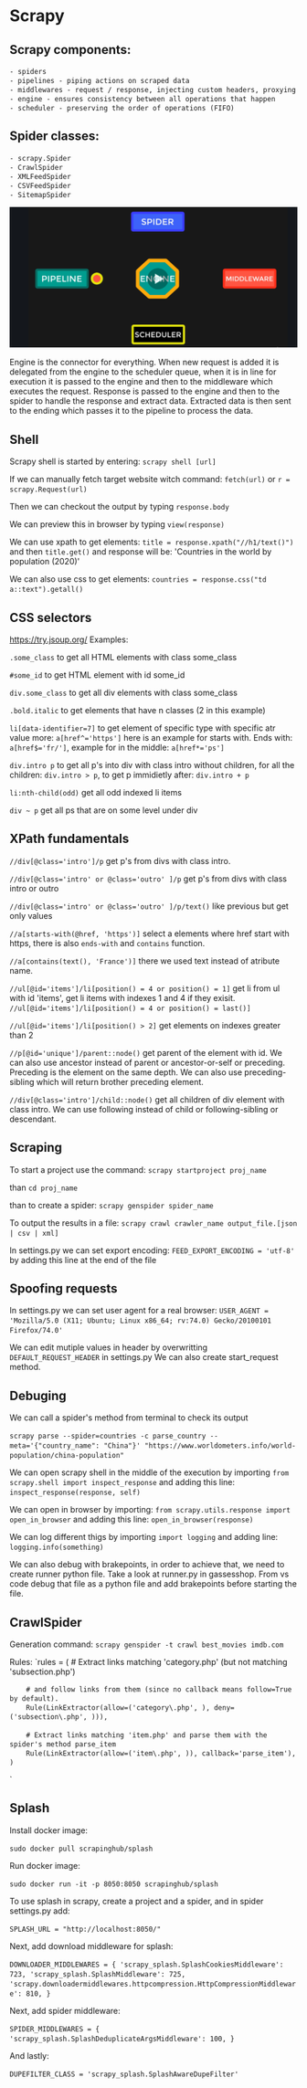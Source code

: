 # Scrapy
## Scrapy components:
    - spiders
    - pipelines - piping actions on scraped data
    - middlewares - request / response, injecting custom headers, proxying
    - engine - ensures consistency between all operations that happen
    - scheduler - preserving the order of operations (FIFO)

## Spider classes:
    - scrapy.Spider
    - CrawlSpider
    - XMLFeedSpider
    - CSVFeedSpider
    - SitemapSpider

![](2020-02-19-11-07-53.png)

Engine is the connector for everything. When new request is added it is delegated from the engine to the scheduler queue, when it is in line for execution it is passed to the engine and then to the middleware which executes the request. Response is passed to the engine and then to the spider to handle the response and extract data. Extracted data is then sent to the ending which passes it to the pipeline to process the data.

## Shell
Scrapy shell is started by entering:
`scrapy shell [url]`

If we can manually fetch target website witch command:
`fetch(url)` or `r = scrapy.Request(url)`

Then we can checkout the output by typing
`response.body`

We can preview this in browser by typing
`view(response)`

We can use xpath to get elements:
`title = response.xpath("//h1/text()")`
and then `title.get()` and response will be: 'Countries in the world by population (2020)'

We can also use css to get elements:
`countries = response.css("td a::text").getall()`

## CSS selectors
https://try.jsoup.org/
Examples:

`.some_class` to get all HTML elements with class some_class

`#some_id` to get HTML element with id some_id

`div.some_class` to get all div elements with class some_class

`.bold.italic` to get elements that have n classes (2 in this example)

`li[data-identifier=7]` to get element of specific type with specific atr value more: `a[href^='https']` here is an example for starts with. Ends with: `a[href$='fr/']`, example for in the middle: `a[href*='ps']`

`div.intro p` to get all p's into div with class intro without children, for all the children: `div.intro > p`, to get p immidietly after: `div.intro + p`

`li:nth-child(odd)` get all odd indexed li items

`div ~ p` get all ps that are on some level under div

## XPath fundamentals
`//div[@class='intro']/p` get p's from divs with class intro.

`//div[@class='intro' or @class='outro' ]/p` get p's from divs with class intro or outro

`//div[@class='intro' or @class='outro' ]/p/text()` like previous but get only values

`//a[starts-with(@href, 'https')]` select a elements where href start with https, there is also `ends-with` and `contains` function.

`//a[contains(text(), 'France')]` there we used text instead of atribute name.

`//ul[@id='items']/li[position() = 4 or position() = 1]` get li from ul with id 'items', get li items with indexes 1 and 4 if they exisit. `//ul[@id='items']/li[position() = 4 or position() = last()]`

`//ul[@id='items']/li[position() > 2]` get elements on indexes greater than 2

`//p[@id='unique']/parent::node()` get parent of the element with id. We can also use ancestor instead of parent or ancestor-or-self or preceding. Preceding is the element on the same depth. We can also use preceding-sibling which will return brother preceding element.

`//div[@class='intro']/child::node()` get all children of div element with class intro. We can use following instead of child or following-sibling or descendant.

## Scraping
To start a project use the command: `scrapy startproject proj_name`

than `cd proj_name`

than to create a spider: `scrapy genspider spider_name`

To output the results in a file:
`scrapy crawl crawler_name output_file.[json | csv | xml]`

In settings.py we can set export encoding:
`FEED_EXPORT_ENCODING = 'utf-8'` by adding this line at the end of the file

## Spoofing requests
In settings.py we can set user agent for a real browser:
`USER_AGENT = 'Mozilla/5.0 (X11; Ubuntu; Linux x86_64; rv:74.0) Gecko/20100101 Firefox/74.0'`

We can edit mutiple values in header by overwritting `DEFAULT_REQUEST_HEADER` in settings.py
We can also create start_request method.

## Debuging
We can call a spider's method from terminal to check its output

`scrapy parse --spider=countries -c parse_country --meta='{"country_name": "China"}' "https://www.worldometers.info/world-population/china-population"`

We can open scrapy shell in the middle of the execution by importing `from scrapy.shell import inspect_response`
and adding this line: `inspect_response(response, self)`

We can open in browser by importing: `from scrapy.utils.response import open_in_browser`
and adding this line: `open_in_browser(response)`

We can log different thigs by importing `import logging` and adding line:
`logging.info(something)`

We can also debug with brakepoints, in order to achieve that, we need to create runner python file. Take a look at runner.py in gassesshop. From vs code debug that file as a python file and add brakepoints before starting the file.

## CrawlSpider
Generation command: `scrapy genspider -t crawl best_movies imdb.com`

Rules:
`rules = (
        # Extract links matching 'category.php' (but not matching 'subsection.php')

        # and follow links from them (since no callback means follow=True by default).
        Rule(LinkExtractor(allow=('category\.php', ), deny=('subsection\.php', ))),

        # Extract links matching 'item.php' and parse them with the spider's method parse_item
        Rule(LinkExtractor(allow=('item\.php', )), callback='parse_item'),
    )
`

## Splash

Install docker image:

`sudo docker pull scrapinghub/splash`

Run docker image:

`sudo docker run -it -p 8050:8050 scrapinghub/splash`

To use splash in scrapy, create a project and a spider, and in spider settings.py add:

`SPLASH_URL = "http://localhost:8050/"`

Next, add download middleware for splash:

`DOWNLOADER_MIDDLEWARES = {
    'scrapy_splash.SplashCookiesMiddleware': 723,
    'scrapy_splash.SplashMiddleware': 725,
    'scrapy.downloadermiddlewares.httpcompression.HttpCompressionMiddleware': 810,
}
`

Next, add spider middleware:

`SPIDER_MIDDLEWARES = {
    'scrapy_splash.SplashDeduplicateArgsMiddleware': 100,
}
`

And lastly:

`DUPEFILTER_CLASS = 'scrapy_splash.SplashAwareDupeFilter'`
